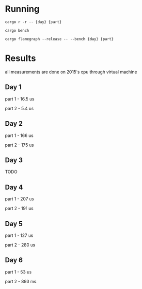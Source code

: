 # Running

```
cargo r -r -- {day} {part}
```

```
cargo bench
```

```
cargo flamegraph --release -- --bench {day} {part}
```

# Results
all measurements are done on 2015's cpu through virtual machine

## Day 1 
part 1 - 16.5 us 

part 2 -  5.4 us

## Day 2 
part 1 - 166 us 

part 2 - 175 us 

## Day 3 
TODO

## Day 4
part 1 - 207 us 

part 2 - 191 us 

## Day 5
part 1 - 127 us 

part 2 - 280 us 

## Day 6
part 1 - 53 us 

part 2 - 893 ms 
